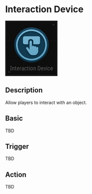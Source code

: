 # Interaction Device

![Interaction Icon](../images/DeviceIcons/Device_Interaction.png)

## Description

Allow players to interact with an object.

## Basic

TBD

## Trigger

TBD

## Action

TBD
